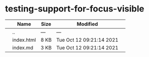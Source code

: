 # testing-support-for-focus-visible

<table><thead><tr class="header"><th></th><th>Name</th><th>Size</th><th>Modified</th><th></th></tr></thead><tbody><tr class="odd"><td></td><td><span class="goup">..</span></td><td>—</td><td>—</td><td></td></tr><tr class="even"><td></td><td><span class="name">index.html</span></td><td>8 KB</td><td>Tue Oct 12 09:21:14 2021</td><td></td></tr><tr class="odd"><td></td><td><span class="name">index.md</span></td><td>3 KB</td><td>Tue Oct 12 09:21:14 2021</td><td></td></tr></tbody></table>
